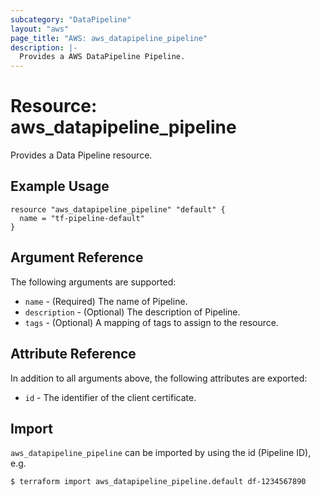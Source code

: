 ```yaml
---
subcategory: "DataPipeline"
layout: "aws"
page_title: "AWS: aws_datapipeline_pipeline"
description: |-
  Provides a AWS DataPipeline Pipeline.
---
```


# Resource: aws_datapipeline_pipeline

Provides a Data Pipeline resource.

## Example Usage

```hcl
resource "aws_datapipeline_pipeline" "default" {
  name = "tf-pipeline-default"
}
```

## Argument Reference

The following arguments are supported:

* `name` - (Required) The name of Pipeline.
* `description` - (Optional) The description of Pipeline.
* `tags` - (Optional) A mapping of tags to assign to the resource.

## Attribute Reference

In addition to all arguments above, the following attributes are exported:

* `id` - The identifier of the client certificate.

## Import

`aws_datapipeline_pipeline` can be imported by using the id (Pipeline ID), e.g.

```
$ terraform import aws_datapipeline_pipeline.default df-1234567890
```
